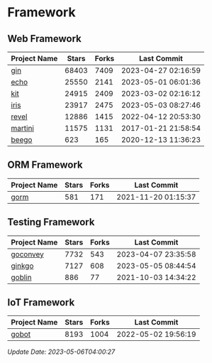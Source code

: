 # Framework

## Web Framework
| Project Name | Stars | Forks | Last Commit |
| ------------ | ----- | ----- | ----------- |
| [gin](https://github.com/gin-gonic/gin) | 68403 | 7409 | 2023-04-27 02:16:59 |
| [echo](https://github.com/labstack/echo) | 25550 | 2141 | 2023-05-01 06:01:36 |
| [kit](https://github.com/go-kit/kit) | 24915 | 2409 | 2023-03-02 02:16:12 |
| [iris](https://github.com/kataras/iris) | 23917 | 2475 | 2023-05-03 08:27:46 |
| [revel](https://github.com/revel/revel) | 12886 | 1415 | 2022-04-12 20:53:30 |
| [martini](https://github.com/go-martini/martini) | 11575 | 1131 | 2017-01-21 21:58:54 |
| [beego](https://github.com/astaxie/beego) | 623 | 165 | 2020-12-13 11:36:23 |

## ORM Framework
| Project Name | Stars | Forks | Last Commit |
| ------------ | ----- | ----- | ----------- |
| [gorm](https://github.com/jinzhu/gorm) | 581 | 171 | 2021-11-20 01:15:37 |

## Testing Framework
| Project Name | Stars | Forks | Last Commit |
| ------------ | ----- | ----- | ----------- |
| [goconvey](https://github.com/smartystreets/goconvey) | 7732 | 543 | 2023-04-07 23:35:58 |
| [ginkgo](https://github.com/onsi/ginkgo) | 7127 | 608 | 2023-05-05 08:44:54 |
| [goblin](https://github.com/franela/goblin) | 886 | 77 | 2021-10-03 14:34:22 |

## IoT Framework
| Project Name | Stars | Forks | Last Commit |
| ------------ | ----- | ----- | ----------- |
| [gobot](https://github.com/hybridgroup/gobot) | 8193 | 1004 | 2022-05-02 19:56:19 |

*Update Date: 2023-05-06T04:00:27*